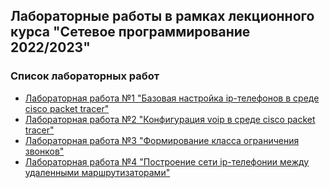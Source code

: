 ## Лабораторные работы в рамках лекционного курса "Сетевое программирование 2022/2023"
### Список лабораторных работ
- [Лабораторная работа №1 "Базовая настройка ip-телефонов в среде cisco packet tracer"](labs2023_2024/lab1/lab1.md)
- [Лабораторная работа №2 "Конфигурация voip в среде cisco packet tracer"](labs2023_2024/lab2/lab2.md)
- [Лабораторная работа №3 "Формирование класса ограничения звонков"](labs2023_2024/lab3/lab3.md)
- [Лабораторная работа №4 "Построение сети ip-телефонии между удаленными маршрутизаторами"](labs2023_2024/lab4/lab4.md)